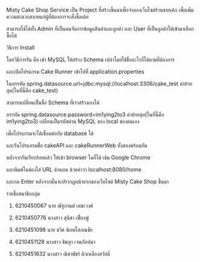 Misty Cake Shop Service เป็น Project ที่สร้างขึ้นมาเพื่อจำลองเว็บไซต์ร้านขายเค้ก เพื่อเพิ่มความสะดวกสบายแก่ผู้ที่ต้องการจะสั่งซื้อเค้ก

สามารถใช้ได้ทั้ง Admin ที่เป็นคนจัดการข้อมูลสินค้าและลูกค้า และ User ที่เป็นลูกค้าให้เข้ามาเลือกซื้อได้ 

วิธีการ Install 

โดยวิธีการรัน คือ เข้า MySQL ให้สร้าง Schema เปล่าโดยใช้ชื่ออะไรก็ได้ตามที่ต้องการ 

และเปิดโปรแกรม Cake Runner เข้าไปที่ application.properties 

ในบรรทัด spring.datasource.url=jdbc:mysql://localhost:3306/cake_test คำท้ายสุด(ในที่นี้คือ cake_test) 

สามารถเปลี่ยนเป็นชื่อ Schema ที่เราสร้างเองได้ 

บรรทัด spring.datasource.password=im1ying2to3 คำท้ายสุด(ในที่นี้คือ im1ying2to3) เปลี่ยนเป็นรหัสผ่าน MySQL ของ local ของตนเอง 

เพื่อโปรแกรมจะได้เชื่อมต่อกับ database ได้ 

และรันโปรแกรมชื่อ cakeAPI และ cakeRunnerWeb ทั้งสองพร้อมกัน 

หลังจากรันเรียบร้อยแล้ว ให้เข้า browser ใดก็ได้ เช่น Google Chrome 

และพิมพ์ไนช่องใส่ URL ด้านบน ด้วยคำว่า  localhost:8080/home 

และกด Enter หลังจากนั้นจะปรากฎหน้าแรกของเว็บไซต์ Misty Cake Shop ขึ้นมา


รายชื่อสมาชิกกลุ่ม
1.	6210450067 นาย ณัฐกานต์ เตชะวงศ์

2.	6210450776 นางสาว สุนิชา เฟื่องฟู

3.	6210451098 นาย ชวิศ พิภพโสภณชัย

4.	6210451128 นางสาว ชิชญา เจนกัลปนา 

5.	6210451632 นางสาว ณิชาพัชร์ ผิวเหลืองสวัสดิ์
